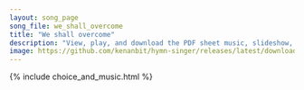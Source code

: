 ```yaml
---
layout: song_page
song_file: we_shall_overcome
title: "We shall overcome"
description: "View, play, and download the PDF sheet music, slideshow, and audio. Lyrics: We shall overcome, we shall overcome, we shall overcome someday! O deep in my heart I do believe we shall overcome, someday!  We'll walk hand in hand ... english secular 4part chords"
image: https://github.com/kenanbit/hymn-singer/releases/latest/download/we_shall_overcome-trad.png
---
```


{% include choice_and_music.html %}